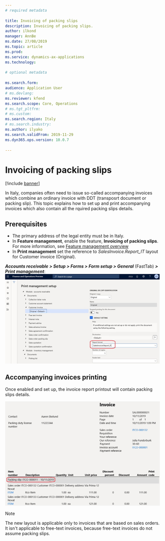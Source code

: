 ```yaml
---
# required metadata

title: Invoicing of packing slips
description: Invoicing of packing slips.
author: ilkond
manager: AnnBe
ms.date: 27/08/2019
ms.topic: article
ms.prod: 
ms.service: dynamics-ax-applications
ms.technology: 

# optional metadata

ms.search.form: 
audience: Application User
# ms.devlang: 
ms.reviewer: kfend
ms.search.scope: Core, Operations
# ms.tgt_pltfrm: 
# ms.custom: 
ms.search.region: Italy
# ms.search.industry: 
ms.author: ilyako
ms.search.validFrom: 2019-11-29
ms.dyn365.ops.version: 10.0.7

---
```


# Invoicing of packing slips

[!include [banner](../includes/banner.md)]

In Italy, companies often need to issue so-called accompanying invoices which combine an ordinary invoice with DDT (transposrt document or packing slip).
This topic explains how to set up and print accompanying invoices which also contain all the rquired packing slips details.
 
## Prerequisites

- The primary address of the legal entity must be in Italy.
- In **Feature management**, enable the feature, **Invoicing of packing slips**. For more information, see [Feature management overview](../../fin-and-ops/get-started/feature-management/feature-management-overview.md)
- In **Print management** set the reference to *SalesInvoice.Report_IT* layout for Customer invoice (Original).

***Accounts receivable > Setup > Forms > Form setup > General*** (FastTab) ***> Print management***:
![Invoicing of packing slips setup](media/emea-ita-exil-invoice-packing-slip-pic2.jpg)

## Accompanying invoices printing
Once enabled and set up, the invoice report printout will contain packing slips details.

![Invoicing of packing slips](media/emea-ita-exil-invoice-packing-slip-pic.jpg)

> [!NOTE]
> The new layout is applicable only to invoices that are based on sales orders. It isn't applicable to free-text invoices, because free-text invoices do not assume packing slips.

